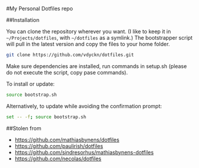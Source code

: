 #My Personal Dotfiles repo

##Installation

You can clone the repository wherever you want. (I like to keep it in `~/Projects/dotfiles`, with `~/dotfiles` as a symlink.) The bootstrapper script will pull in the latest version and copy the files to your home folder.

```bash
git clone https://github.com/vdyckn/dotfiles.git
```

Make sure dependencies are installed, run commands in setup.sh (please do not execute the script, copy pase commands).

To install or update:

```bash
source bootstrap.sh
```

Alternatively, to update while avoiding the confirmation prompt:

```bash
set -- -f; source bootstrap.sh
```

##Stolen from
- https://github.com/mathiasbynens/dotfiles
- https://github.com/paulirish/dotfiles
- https://github.com/sindresorhus/mathiasbynens-dotfiles
- https://github.com/necolas/dotfiles